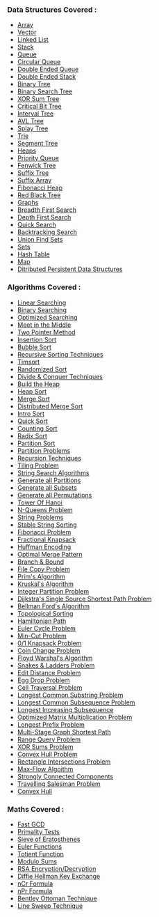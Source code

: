 ### Data Structures Covered :

* [Array]()
* [Vector]()
* [Linked List]()
* [Stack]()
* [Queue]()
* [Circular Queue]()
* [Double Ended Queue]()
* [Double Ended Stack]()
* [Binary Tree]()
* [Binary Search Tree]()
* [XOR Sum Tree]()
* [Critical Bit Tree]()
* [Interval Tree]()
* [AVL Tree]()
* [Splay Tree]()
* [Trie]()
* [Segment Tree]()
* [Heaps]()
* [Priority Queue]()
* [Fenwick Tree]()
* [Suffix Tree]()
* [Suffix Array]()
* [Fibonacci Heap]()
* [Red Black Tree]()
* [Graphs]()
* [Breadth First Search]()
* [Depth First Search]()
* [Quick Search]()
* [Backtracking Search]()
* [Union Find Sets]()
* [Sets]()
* [Hash Table]()
* [Map]()
* [Ditributed Persistent Data Structures]()

### Algorithms Covered :

* [Linear Searching]()
* [Binary Searching]()
* [Optimized Searching]()
* [Meet in the Middle]()
* [Two Pointer Method]()
* [Insertion Sort]()
* [Bubble Sort]()
* [Recursive Sorting Techniques]()
* [Timsort]()
* [Randomized Sort]()
* [Divide & Conquer Techniques]()
* [Build the Heap]()
* [Heap Sort]()
* [Merge Sort]()
* [Distributed Merge Sort]()
* [Intro Sort]()
* [Quick Sort]()
* [Counting Sort]()
* [Radix Sort]()
* [Partition Sort]()
* [Partition Problems]()
* [Recursion Techniques]()
* [Tiling Problem]()
* [String Search Algorithms]()
* [Generate all Partitions]()
* [Generate all Subsets]()
* [Generate all Permutations]()
* [Tower Of Hanoi]()
* [N-Queens Problem]()
* [String Problems]()
* [Stable String Sorting]()
* [Fibonacci Problem]()
* [Fractional Knapsack]()
* [Huffman Encoding]()
* [Optimal Merge Pattern]()
* [Branch & Bound]()
* [File Copy Problem]()
* [Prim's Algorithm]()
* [Kruskal's Algorithm]()
* [Integer Partition Problem]()
* [Dijkstra's Single Source Shortest Path Problem]()
* [Bellman Ford's Algorithm]()
* [Topological Sorting]()
* [Hamiltonian Path]()
* [Euler Cycle Problem]()
* [Min-Cut Problem]()
* [0/1 Knapsack Problem]()
* [Coin Change Problem]()
* [Floyd Warshal's Algorithm]()
* [Snakes & Ladders Problem]()
* [Edit Distance Problem]()
* [Egg Drop Problem]()
* [Cell Traversal Problem]()
* [Longest Common Substring Problem]()
* [Longest Common Subsequence Problem]()
* [Longest Increasing Subsequence]()
* [Optimized Matrix Multiplication Problem]()
* [Longest Prefix Problem]()
* [Multi-Stage Graph Shortest Path]()
* [Range Query Problem]()
* [XOR Sums Problem]()
* [Convex Hull Problem]()
* [Rectangle Intersections Problem]()
* [Max-Flow Algoithm]()
* [Strongly Connected Components]()
* [Travelling Salesman Problem]()
* [Convex Hull]()

### Maths Covered :

* [Fast GCD]()
* [Primality Tests]()
* [Sieve of Eratosthenes]()
* [Euler Functions]()
* [Totient Function]()
* [Modulo Sums]()
* [RSA Encryption/Decryption]()
* [Diffie Hellman Key Exchange]()
* [nCr Formula]()
* [nPr Formula]()
* [Bentley Ottoman Technique]()
* [Line Sweep Technique]()
